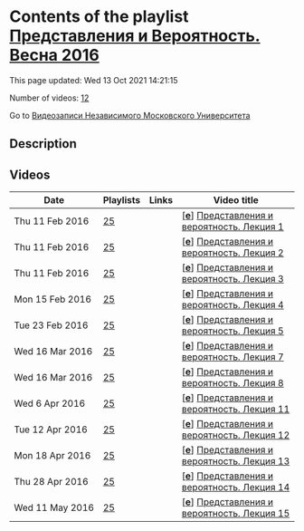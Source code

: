 # Contents of the playlist [Представления и Вероятность. Весна 2016](https://www.youtube.com/playlist?list=PLp9ABVh6_x4H-bIVUm_lT9PrJkce7E6AI)

This page updated: Wed 13 Oct 2021 14:21:15

Number of videos: [12](#videos)

Go to [Видеозаписи Независимого Московского Университета](../README.md)

## Description



## Videos

|Date|Playlists|Links|Video title|
|---|---|---|---|
| Thu&nbsp;11&nbsp;Feb&nbsp;2016 | [25](../playlists/25 "Представления и Вероятность. Весна 2016") |  | [[**e**](https://studio.youtube.com/video/NHKOt8xDOyA/edit "Edit")] [Представления и вероятность. Лекция 1](https://www.youtube.com/watch?v=NHKOt8xDOyA&list=PLp9ABVh6_x4H-bIVUm_lT9PrJkce7E6AI "Александр Игоревич Буфетов, Алексей Владимирович Клименко, Григорий Иосифович Ольшанский&#013;Представления и вероятность. Семинар НМУ, совместный со ВШЭ и НОЦ МИАН, рекомендован для 3-5 курса.&#013;21 января 2016 г. 17:30, НМУ 303 (Москва, Большой Власьевский пер., 11)") |
| Thu&nbsp;11&nbsp;Feb&nbsp;2016 | [25](../playlists/25 "Представления и Вероятность. Весна 2016") |  | [[**e**](https://studio.youtube.com/video/sKOBM0yI7fs/edit "Edit")] [Представления и вероятность. Лекция 2](https://www.youtube.com/watch?v=sKOBM0yI7fs&list=PLp9ABVh6_x4H-bIVUm_lT9PrJkce7E6AI "Александр Игоревич Буфетов, Алексей Владимирович Клименко, Григорий Иосифович Ольшанский&#013;Представления и вероятность. Семинар НМУ, совместный со ВШЭ и НОЦ МИАН, рекомендован для 3-5 курса.&#013;28 января 2016 г. 17:30, НМУ 303 (Москва, Большой Власьевский пер., 11)") |
| Thu&nbsp;11&nbsp;Feb&nbsp;2016 | [25](../playlists/25 "Представления и Вероятность. Весна 2016") |  | [[**e**](https://studio.youtube.com/video/p_8fg8XjV6g/edit "Edit")] [Представления и вероятность. Лекция 3](https://www.youtube.com/watch?v=p_8fg8XjV6g&list=PLp9ABVh6_x4H-bIVUm_lT9PrJkce7E6AI "Александр Игоревич Буфетов, Алексей Владимирович Клименко, Григорий Иосифович Ольшанский&#013;Представления и вероятность. Семинар НМУ, совместный со ВШЭ и НОЦ МИАН, рекомендован для 3-5 курса.&#013;4 февраля 2016 г. 17:30, НМУ 303 (Москва, Большой Власьевский пер., 11)") |
| Mon&nbsp;15&nbsp;Feb&nbsp;2016 | [25](../playlists/25 "Представления и Вероятность. Весна 2016") |  | [[**e**](https://studio.youtube.com/video/cujNXJP5u8M/edit "Edit")] [Представления и вероятность. Лекция 4](https://www.youtube.com/watch?v=cujNXJP5u8M&list=PLp9ABVh6_x4H-bIVUm_lT9PrJkce7E6AI "Александр Игоревич Буфетов, Алексей Владимирович Клименко, Григорий Иосифович Ольшанский&#013;Представления и вероятность. Семинар НМУ, совместный со ВШЭ и НОЦ МИАН, рекомендован для 3-5 курса.&#013;11 февраля 2016 г. 17:30, НМУ 303 (Москва, Большой Власьевский пер., 11)") |
| Tue&nbsp;23&nbsp;Feb&nbsp;2016 | [25](../playlists/25 "Представления и Вероятность. Весна 2016") |  | [[**e**](https://studio.youtube.com/video/Z2-uFCY5c-A/edit "Edit")] [Представления и вероятность. Лекция 5](https://www.youtube.com/watch?v=Z2-uFCY5c-A&list=PLp9ABVh6_x4H-bIVUm_lT9PrJkce7E6AI "Александр Игоревич Буфетов, Алексей Владимирович Клименко, Григорий Иосифович Ольшанский&#013;Представления и вероятность. Семинар НМУ, совместный со ВШЭ и НОЦ МИАН, рекомендован для 3-5 курса.&#013;18 февраля 2016 г. 17:30, НМУ 303 (Москва, Большой Власьевский пер., 11)") |
| Wed&nbsp;16&nbsp;Mar&nbsp;2016 | [25](../playlists/25 "Представления и Вероятность. Весна 2016") |  | [[**e**](https://studio.youtube.com/video/n0b-csXk4So/edit "Edit")] [Представления и вероятность. Лекция 7](https://www.youtube.com/watch?v=n0b-csXk4So&list=PLp9ABVh6_x4H-bIVUm_lT9PrJkce7E6AI "По техническим причинам лекция 6 недоступна.&#013;Александр Игоревич Буфетов, Алексей Владимирович Клименко, Григорий Иосифович Ольшанский&#013;Представления и вероятность. Семинар НМУ, совместный со ВШЭ и НОЦ МИАН, рекомендован для 3-5 курса.&#013;3 марта 2016 г. 17:30, НМУ 303 (Москва, Большой Власьевский пер., 11)") |
| Wed&nbsp;16&nbsp;Mar&nbsp;2016 | [25](../playlists/25 "Представления и Вероятность. Весна 2016") |  | [[**e**](https://studio.youtube.com/video/NA_52pecobU/edit "Edit")] [Представления и вероятность. Лекция 8](https://www.youtube.com/watch?v=NA_52pecobU&list=PLp9ABVh6_x4H-bIVUm_lT9PrJkce7E6AI "Александр Игоревич Буфетов, Алексей Владимирович Клименко, Григорий Иосифович Ольшанский&#013;Представления и вероятность. Семинар НМУ, совместный со ВШЭ и НОЦ МИАН, рекомендован для 3-5 курса.&#013;10 марта 2016 г. 17:30, НМУ 303 (Москва, Большой Власьевский пер., 11)") |
| Wed&nbsp;6&nbsp;Apr&nbsp;2016 | [25](../playlists/25 "Представления и Вероятность. Весна 2016") |  | [[**e**](https://studio.youtube.com/video/d2sZ_WI8fX8/edit "Edit")] [Представления и вероятность. Лекция 11](https://www.youtube.com/watch?v=d2sZ_WI8fX8&list=PLp9ABVh6_x4H-bIVUm_lT9PrJkce7E6AI "По техническим причинам лекции 9 и 10 недоступны, мы надеемся их восстановить.&#013;Александр Игоревич Буфетов, Алексей Владимирович Клименко, Григорий Иосифович Ольшанский&#013;Представления и вероятность. Семинар НМУ, совместный со ВШЭ и НОЦ МИАН, рекомендован для 3-5 курса.&#013;31 марта 2016 г. 17:30, НМУ 303 (Москва, Большой Власьевский пер., 11)") |
| Tue&nbsp;12&nbsp;Apr&nbsp;2016 | [25](../playlists/25 "Представления и Вероятность. Весна 2016") |  | [[**e**](https://studio.youtube.com/video/V3i57_DBzk0/edit "Edit")] [Представления и вероятность. Лекция 12](https://www.youtube.com/watch?v=V3i57_DBzk0&list=PLp9ABVh6_x4H-bIVUm_lT9PrJkce7E6AI "Александр Игоревич Буфетов, Алексей Владимирович Клименко, Григорий Иосифович Ольшанский&#013;Представления и вероятность. Семинар НМУ, совместный со ВШЭ и НОЦ МИАН, рекомендован для 3-5 курса.&#013;7 апреля 2016 г. 17:30, НМУ 303 (Москва, Большой Власьевский пер., 11)") |
| Mon&nbsp;18&nbsp;Apr&nbsp;2016 | [25](../playlists/25 "Представления и Вероятность. Весна 2016") |  | [[**e**](https://studio.youtube.com/video/fnh5Rgfoin0/edit "Edit")] [Представления и вероятность. Лекция 13](https://www.youtube.com/watch?v=fnh5Rgfoin0&list=PLp9ABVh6_x4H-bIVUm_lT9PrJkce7E6AI "Александр Игоревич Буфетов, Алексей Владимирович Клименко, Григорий Иосифович Ольшанский&#013;Представления и вероятность. Семинар НМУ, совместный со ВШЭ и НОЦ МИАН, рекомендован для 3-5 курса.&#013;14 апреля 2016 г. 17:30, НМУ 303 (Москва, Большой Власьевский пер., 11)") |
| Thu&nbsp;28&nbsp;Apr&nbsp;2016 | [25](../playlists/25 "Представления и Вероятность. Весна 2016") |  | [[**e**](https://studio.youtube.com/video/PFq9dtXavLg/edit "Edit")] [Представления и вероятность. Лекция 14](https://www.youtube.com/watch?v=PFq9dtXavLg&list=PLp9ABVh6_x4H-bIVUm_lT9PrJkce7E6AI "Александр Игоревич Буфетов, Алексей Владимирович Клименко, Григорий Иосифович Ольшанский&#013;Представления и вероятность. Семинар НМУ, совместный со ВШЭ и НОЦ МИАН, рекомендован для 3-5 курса.&#013;21 апреля 2016 г. 17:30, НМУ 303 (Москва, Большой Власьевский пер., 11)") |
| Wed&nbsp;11&nbsp;May&nbsp;2016 | [25](../playlists/25 "Представления и Вероятность. Весна 2016") |  | [[**e**](https://studio.youtube.com/video/a0d9qJJ9WEY/edit "Edit")] [Представления и вероятность. Лекция 15](https://www.youtube.com/watch?v=a0d9qJJ9WEY&list=PLp9ABVh6_x4H-bIVUm_lT9PrJkce7E6AI "Александр Игоревич Буфетов, Алексей Владимирович Клименко, Григорий Иосифович Ольшанский&#013;Представления и вероятность. Семинар НМУ, совместный со ВШЭ и НОЦ МИАН, рекомендован для 3-5 курса.&#013;28 апреля 2016 г. 17:30, НМУ 303 (Москва, Большой Власьевский пер., 11)") |
